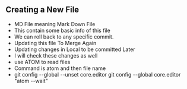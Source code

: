 ## Creating a New File
- MD File meaning Mark Down File
- This contain some basic info of this file
- We can roll back to any specific commit.
- Updating this file To Merge Again
- Updating changes in Local to be committed Later
- I will check these changes as well
- use ATOM to read files
- Command is atom  and then file name
- git config --global --unset core.editor
git config --global core.editor "atom --wait"
